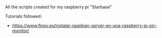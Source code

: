 All the scripts created for my raspberry pi "Starbase"

Tutorials followed:
* https://www.flopy.es/instalar-raspbian-server-en-una-raspberry-pi-sin-monitor/
